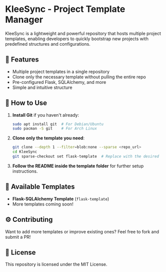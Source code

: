 # KleeSync - Project Template Manager

KleeSync is a lightweight and powerful repository that hosts multiple project templates, enabling developers to quickly bootstrap new projects with predefined structures and configurations.

## 🚀 Features
- Multiple project templates in a single repository
- Clone only the necessary template without pulling the entire repo
- Pre-configured Flask, SQLAlchemy, and more
- Simple and intuitive structure

## 📌 How to Use
1. **Install Git** if you haven't already:
   ```sh
   sudo apt install git  # For Debian/Ubuntu
   sudo pacman -S git    # For Arch Linux
   ```
2. **Clone only the template you need**:
   ```sh
   git clone --depth 1 --filter=blob:none --sparse <repo_url>
   cd KleeSync
   git sparse-checkout set flask-template  # Replace with the desired template name
   ```
3. **Follow the README inside the template folder** for further setup instructions.

## 📂 Available Templates
- **Flask-SQLAlchemy Template** (`flask-template`)
- More templates coming soon!

## ⚙️ Contributing
Want to add more templates or improve existing ones? Feel free to fork and submit a PR!

## 📜 License
This repository is licensed under the MIT License.


